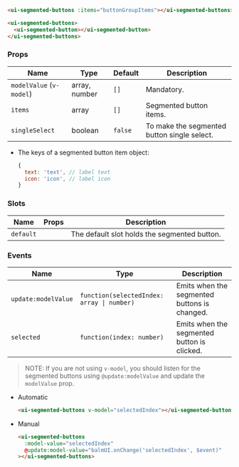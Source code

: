```html
<ui-segmented-buttons :items="buttonGroupItems"></ui-segmented-buttons>
```

```html
<ui-segmented-buttons>
  <ui-segmented-button></ui-segmented-button>
</ui-segmented-buttons>
```

### Props

| Name                     | Type          | Default | Description                                 |
| ------------------------ | ------------- | ------- | ------------------------------------------- |
| `modelValue` (`v-model`) | array, number | `[]`    | Mandatory.                                  |
| `items`                  | array         | `[]`    | Segmented button items.                     |
| `singleSelect`           | boolean       | `false` | To make the segmented button single select. |

- The keys of a segmented button item object:

  ```js
  {
    text: 'text', // label text
    icon: 'icon', // label icon
  }
  ```

### Slots

| Name      | Props | Description                                  |
| --------- | ----- | -------------------------------------------- |
| `default` |       | The default slot holds the segmented button. |

### Events

| Name                | Type                                       | Description                                  |
| ------------------- | ------------------------------------------ | -------------------------------------------- |
| `update:modelValue` | `function(selectedIndex: array \| number)` | Emits when the segmented buttons is changed. |
| `selected`          | `function(index: number)`                  | Emits when the segmented button is clicked.  |

> NOTE: If you are not using `v-model`, you should listen for the segmented buttons using `@update:modelValue` and update the `modelValue` prop.

- Automatic

  ```html
  <ui-segmented-buttons v-model="selectedIndex"></ui-segmented-buttons>
  ```

- Manual

  ```html
  <ui-segmented-buttons
    :model-value="selectedIndex"
    @update:model-value="balmUI.onChange('selectedIndex', $event)"
  ></ui-segmented-buttons>
  ```
